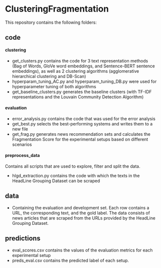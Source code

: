 # ClusteringFragmentation

This repository contains the following folders: 
## code 

#### clustering
- get_clusters.py contains the code for 3 text representation methods (Bag of Words, GloVe word embeddings, and Sentence-BERT sentence embeddings), as well as 2 clustering algorithms (agglomerative hierarchical clustering and DB-Scan) 
- hyperparam_tuning_AC.py and hyperparam_tuning_DB.py were used for hyperparameter tuning of both algorithms 
- get_baseline_clusters.py generates the baseline clusters (with TF-IDF representations and the Louvain Community Detection Algorithm) 

#### evaluation
- error_analysis.py contains the code that was used for the error analysis 
- get_best.py selects the best-performing systems and writes them to a new file
- get_frag.py generates news recommendation sets and calculates the Fragmentation Score for the experimental setups based on different scenarios 

#### preprocess_data
Contains all scripts that are used to explore, filter and split the data.
- hlgd_extraction.py contains the code with which the texts in the HeadLine Grouping Dataset can be scraped


## data
- Containing the evaluation and development set. Each row contains a URL, the corresponding text, and the gold label. The data consists of news articles that are scraped from the URLs provided by the HeadLine Grouping Dataset. 
## predictions 
- eval_scores.csv contains the values of the evaluation metrics for each experimental setup 
- preds_eval.csv contains the predicted label of each setup. 


